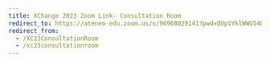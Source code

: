 ```yaml
---
title: XChange 2023 Zoom Link- Consultation Room
redirect_to: https://ateneo-edu.zoom.us/s/96968029141?pwd=QUpVYklWWG54OUJTTWtqa3drMXJiZz09
redirect_from: 
  - /XC23ConsultationRoom
  - /xc23consultationroom
---
```

